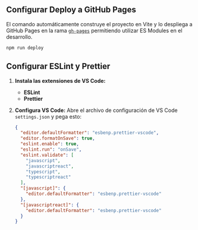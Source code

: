 ## **Configurar Deploy a GitHub Pages**

El comando automáticamente construye el proyecto en Vite y lo despliega a GitHub Pages
en la rama [`gh-pages`](https://github.com/Aristides-19/simon-says/tree/gh-pages)
permitiendo utilizar ES Modules en el desarrollo.

```bash
npm run deploy
```

## **Configurar ESLint y Prettier**

1. **Instala las extensiones de VS Code:**

   - **ESLint**
   - **Prettier**

2. **Configura VS Code:**
   Abre el archivo de configuración de VS Code `settings.json` y pega esto:

   ```json
   {
     "editor.defaultFormatter": "esbenp.prettier-vscode",
     "editor.formatOnSave": true,
     "eslint.enable": true,
     "eslint.run": "onSave",
     "eslint.validate": [
       "javascript",
       "javascriptreact",
       "typescript",
       "typescriptreact"
     ],
     "[javascript]": {
       "editor.defaultFormatter": "esbenp.prettier-vscode"
     },
     "[javascriptreact]": {
       "editor.defaultFormatter": "esbenp.prettier-vscode"
     }
   }
   ```
